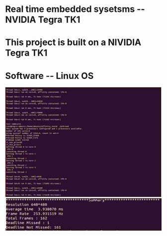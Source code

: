 # Real time embedded sysetsms -- NVIDIA Tegra TK1
# This project is built on a NIVIDIA Tegra TK1
# Software -- Linux OS
![alt text](results/result_1.jpg "Resuult_1")
![alt text](results/result_2.jpg "Result_2")


